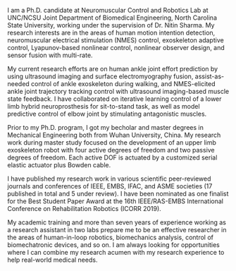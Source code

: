 
I am a Ph.D. candidate at Neuromuscular Control and Robotics Lab at UNC/NCSU Joint Department of Biomedical Engineering, North Carolina State University, working under the supervision of Dr. Nitin Sharma. My research interests are in the areas of human motion intention detection, neuromuscular electrical stimulation (NMES) control, exoskeleton adaptive control, Lyapunov-based nonlinear control, nonlinear observer design, and sensor fusion with multi-rate.

My current research efforts are on human ankle joint effort prediction by using ultrasound imaging and surface electromyography fusion, assist-as-needed control of ankle exoskeleton during walking, and NMES-elicited ankle joint trajectory tracking control with ultrasound imaging-based muscle state feedback. I have collaborated on iterative learning control of a lower limb hybrid neuroprosthesis for sit-to-stand task, as well as model predictive control of elbow joint by stimulating antagonistic muscles.

Prior to my Ph.D. program, I got my becholar and master degrees in Mechanical Engineering both from Wuhan University, China. My research work during master study focused on the development of an upper limb exoskeleton robot with four active degrees of freedom and two passive degrees of freedom. Each active DOF is actuated by a customized serial elastic actuator plus Bowden cable. 

I have published my research work in various scientific peer-reviewed journals and conferences of IEEE, EMBS, IFAC, and ASME societies (17 published in total and 5 under review). I have been nominated as one finalist for the Best Student Paper Award at the 16th IEEE/RAS-EMBS International Conference on Rehabilitation Robotics (ICORR 2019).

My academic training and more than seven years of experience working as a research assistant in two labs prepare me to be an effective researcher in the areas of human-in-loop robotics, biomechanics analysis, control of biomechatronic devices, and so on. I am always looking for opportunities where I can combine my research acumen with my research experience to help real-world medical needs. 

